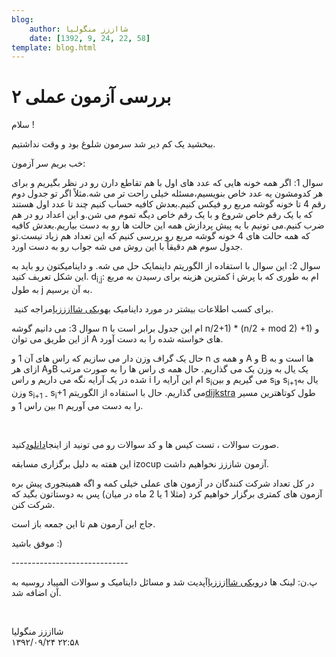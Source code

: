 ```yaml
---
blog:
    author: شااززز منگولیا
    date: [1392, 9, 24, 22, 58]
template: blog.html
---
```

# بررسی آزمون عملی ۲

<div class="cnt">
سلام !<p></p>
<p>ببخشید یک کم دیر شد سرمون شلوغ بود و وقت نداشتیم.</p>
<p>خب بریم سر آزمون:</p>
<p>سوال 1: اگر همه خونه هایی که عدد های اول با هم تقاطع دارن رو در نظر بگیریم و برای هر کدومشون یه عدد خاص بنویسیم،مسئله خیلی راحت تر می شه.مثلاً اگر تو جدول دوم رقم 4 تا خونه گوشه مربع رو فیکس کنیم.بعدش کافیه حساب کنیم چند تا عدد اول هستند که با یک رقم خاص شروع و با یک رقم خاص دیگه تموم می شن.و این اعداد رو در هم ضرب کنیم.می تونیم با یه پیش پردازش همه این حالت ها رو به دست بیاریم.بعدش کافیه که همه حالت های 4 خونه گوشه مربع رو بررسی کنیم که این تعداد هم زیاد نیست.تو جدول سوم هم دقیقاً با این روش می شه جواب رو به دست اورد.</p>
<p>سوال 2: این سوال با استفاده از الگوریتم داینمایک حل می شه. و داینامیکتون رو باید به این شکل تعریف کنید. d<sub>i,j</sub>: کمترین هزینه برای رسیدن به مربع i ام به طوری که با پرش به طول j به آن برسیم.</p>
<p> برای کسب اطلاعات بیشتر در مورد داینامیک به<a href="http://shaazzz.blogfa.com/page/wiki.aspx">ویکی شاازززیا</a>مراجه کنید. </p>
<p>سوال 3: می دانیم گوشه n ام این جدول برابر است با n/2+1) * (n/2 + mod 2) +1) و از این طریق می توان A های خواسته شده را به دست آورد.</p>
<p>حال یک گراف وزن دار می سازیم که راس های آن 1 و n و همه ی A و B ها است و به ازای هر AوB یک یال به وزن یک می گذاریم. حال همه ی راس ها را به صورت مرتب شده در یک آرایه نگه می داریم و راس i ام این آرایه را s<sub>i</sub>می گیریم و بین s<sub>i</sub>و s<sub>i+1</sub>یال به وزن<sub> </sub>s<sub>i+1 -</sub> s<sub>i</sub>+1 می گذاریم. حال با استفاده از الگوریتم<a href="http://en.wikipedia.org/wiki/Dijkstra's_algorithm">dijkstra</a> طول کوتاهترین مسیر بین راس 1 و n را به دست می آوریم.</p>
<p><br/></p>
<p>صورت سوالات ، تست کیس ها و کد سوالات رو می تونید از اینجا<a href="http://bayanbox.ir/id/5106417831568194200?info">دانلود</a>کنید.</p>
<p>این هفته به دلیل برگزاری مسابقه izocup آزمون شاززز نخواهیم داشت.</p>
<p>در کل تعداد شرکت کنندگان در آزمون های عملی خیلی کمه و اگه همینجوری پیش بره آزمون های کمتری برگزار خواهیم کرد (مثلا 1 یا 2 ماه در میان) پس به دوستاتون بگید که شرکت کنن.</p>
<p>جاج این آرمون هم تا این جمعه باز است.</p>
<p>موفق باشید :)</p>
<p>-----------------------------</p>
<p>پ.ن: لینک ها در<a href="http://shaazzz.blogfa.com/page/wiki">ویکی شاازززیا</a>آپدیت شد و مسائل داینامیک و سوالات المپیاد روسیه به آن اضافه شد.</p>
<p><br/></p>
</div>

<div class="blog-info">
    <div class="blog-author">شااززز منگولیا</div>
    <div class="blog-date">۱۳۹۲/۰۹/۲۴ ۲۲:۵۸</div>
</div>

